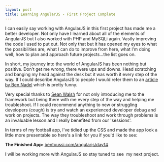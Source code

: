 ```yaml
---
layout: post
title: Learning AngularJS - First Project Complete
---
```



I can easily say working with AngularJS in this first project has made me a better developer. Not only have I learned about all of the elements of AngularJS but I also worked with PHP and MySQLi again. Vastly improving the code I used to put out. Not only that but it has opened my eyes to what the possibilities are, what I can do to improve from here, what I'm doing well, how to plan and approach future projects...the list goes on.

In short, my journey into the world of AngularJS has been nothing but positive. Don't get me wrong, there were ups and downs. Head scratching and banging my head against the desk but it was worth it every step of the way. If I could describe AngularJS to people I would refer them to an <a href="http://www.bennadel.com/blog/2439-my-experience-with-angularjs-the-super-heroic-javascript-mvw-framework.htm" target="_blank">article by Ben Nadel</a> which is pretty funny.

Very special thanks to <a href="https://twitter.com/THEseanwalsh" target="_blank">Sean Walsh</a> for not only introducing me to the framework but being there with me every step of the way and helping me troubleshoot. If I could recommend anything to new or struggling developers (cough) is try and watch an experienced developer debug and work on projects. The way they troubleshoot and work through problems is an invaluable lesson and I really benefited from our 'sessions'.

In terms of my football app, I've tidied up the CSS and made the app look a little more presentable so here's a link for you if you'd like to see:

<strong>The Finished App:</strong> <a href="http://www.bentoussi.com/angularjs/day14" target="_blank">bentoussi.com/angularjs/day14</a>

I will be working more with AngularJS so stay tuned to see  my next project.